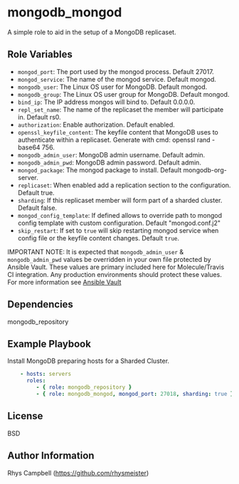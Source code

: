 mongodb_mongod
==============

A simple role to aid in the setup of a MongoDB replicaset.

Role Variables
--------------

* `mongod_port`: The port used by the mongod process. Default 27017.
* `mongod_service`: The name of the mongod service. Default mongod.
* `mongodb_user`: The Linux OS user for MongoDB. Default mongod.
* `mongodb_group`: The Linux OS user group for MongoDB. Default mongod.
* `bind_ip`: The IP address mongos will bind to. Default 0.0.0.0.
* `repl_set_name`: The name of the replicaset the member will participate in. Default rs0.
* `authorization`: Enable authorization. Default enabled.
* `openssl_keyfile_content`: The keyfile content that MongoDB uses to authenticate within a replicaset. Generate with cmd: openssl rand -base64 756.
* `mongodb_admin_user`: MongoDB admin username. Default admin.
* `mongodb_admin_pwd`: MongoDB admin password. Default admin.
* `mongod_package`: The mongod package to install. Default mongodb-org-server.
* `replicaset`: When enabled add a replication section to the configuration. Default true.
* `sharding`: If this replicaset member will form part of a sharded cluster. Default false.
* `mongod_config_template`: If defined allows to override path to mongod config template with custom configuration. Default "mongod.conf.j2"
* `skip_restart`: If set to `true` will skip restarting mongod service when config file or the keyfile content changes. Default `true`.

IMPORTANT NOTE: It is expected that `mongodb_admin_user` & `mongodb_admin_pwd` values be overridden in your own file protected by Ansible Vault. These values are primary included here for Molecule/Travis CI integration. Any production environments should protect these values. For more information see [Ansible Vault](https://docs.ansible.com/ansible/latest/user_guide/vault.html)

Dependencies
------------

mongodb_repository

Example Playbook
----------------

Install MongoDB preparing hosts for a Sharded Cluster.

```yaml
    - hosts: servers
      roles:
         - { role: mongodb_repository }
         - { role: mongodb_mongod, mongod_port: 27018, sharding: true }
```

License
-------

BSD

Author Information
------------------

Rhys Campbell (https://github.com/rhysmeister)
